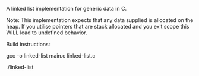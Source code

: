 A linked list implementation for generic data in C.

Note: This implementation expects that any data supplied is allocated on the heap. If you utilise pointers that are stack allocated and you exit scope this WILL lead to undefined behavior.

Build instructions: 

gcc -o linked-list main.c linked-list.c

./linked-list
